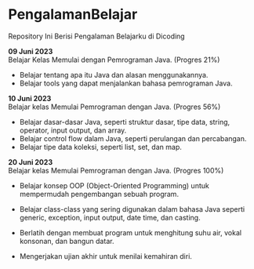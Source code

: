 # PengalamanBelajar
Repository Ini Berisi Pengalaman Belajarku di Dicoding

**09 Juni 2023**  
Belajar Kelas Memulai dengan Pemrograman Java. (Progres 21%)
  * Belajar tentang apa itu Java dan alasan menggunakannya.
  * Belajar tools yang dapat menjalankan bahasa pemrograman Java.

**10 Juni 2023**  
Belajar kelas Memulai Pemrograman dengan Java. (Progres 56%)
  * Belajar dasar-dasar Java, seperti struktur dasar, tipe data, string, operator, input output, dan array.
  * Belajar control flow dalam Java, seperti perulangan dan percabangan.
  * Belajar tipe data koleksi, seperti list, set, dan map.


**20 Juni 2023**  
Belajar kelas Memulai Pemrograman dengan Java. (Progres 100%)

  * Belajar konsep OOP (Object-Oriented Programming) untuk mempermudah pengembangan sebuah program.

  * Belajar class-class yang sering digunakan dalam bahasa Java seperti generic, exception, input output, date time, dan casting. 

  * Berlatih dengan membuat program untuk menghitung suhu air, vokal konsonan, dan bangun datar. 

  * Mengerjakan ujian akhir untuk menilai kemahiran diri.
